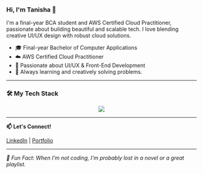 ### Hi, I'm Tanisha 👋

I'm a final-year BCA student and AWS Certified Cloud Practitioner, passionate about building beautiful and scalable tech. I love blending creative UI/UX design with robust cloud solutions.

- 🎓 Final-year Bachelor of Computer Applications
- ☁️ AWS Certified Cloud Practitioner
- 🎨 Passionate about UI/UX & Front-End Development
- 🌱 Always learning and creatively solving problems.

---

### 🛠️ My Tech Stack

<p align="center">
  <a href="https://skillicons.dev">
    <img src="https://skillicons.dev/icons?i=java,python,js,html,css,aws,figma" />
  </a>
</p>

---

**📫 Let's Connect!**

[LinkedIn](https://www.linkedin.com/in/tanishas-profile/) | [Portfolio](YOUR_PORTFOLIO_URL)

---
*🎵 Fun Fact: When I'm not coding, I'm probably lost in a novel or a great playlist.*
